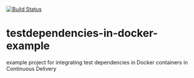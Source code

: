 [![Build Status](https://travis-ci.org/kekru/testdependencies-in-docker-example.svg?branch=master)](https://travis-ci.org/kekru/testdependencies-in-docker-example)

# testdependencies-in-docker-example
example project for integrating test dependencies in Docker containers in Continuous Delivery
